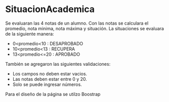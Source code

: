 # SituacionAcademica
Se evaluaran las 4 notas de un alumno. Con las notas se calculara el promedio, nota minima, nota máxima y situación.
La situaciones se evaluara de la siguiente manera: 
  - 0<promedio<10 : DESAPROBADO
  - 10<promedio<13 : RECUPERA
  - 13<promedio<=20 : APROBADO

También se agregaron las siguientes validaciones: 
  - Los campos no deben estar vacios.
  - Las notas deben estar entre 0 y 20.
  - Solo se puede ingresar números.

Para el diseño de la página se utilzo Boostrap
